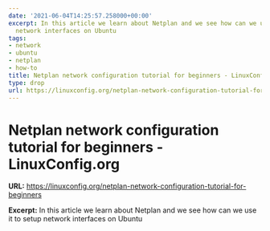 ```yaml
---
date: '2021-06-04T14:25:57.258000+00:00'
excerpt: In this article we learn about Netplan and we see how can we use it to setup
  network interfaces on Ubuntu
tags:
- network
- ubuntu
- netplan
- how-to
title: Netplan network configuration tutorial for beginners - LinuxConfig.org
type: drop
url: https://linuxconfig.org/netplan-network-configuration-tutorial-for-beginners
---
```


# Netplan network configuration tutorial for beginners - LinuxConfig.org

**URL:** https://linuxconfig.org/netplan-network-configuration-tutorial-for-beginners

**Excerpt:** In this article we learn about Netplan and we see how can we use it to setup network interfaces on Ubuntu
